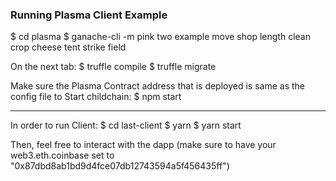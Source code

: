 ### Running Plasma Client Example
$ cd plasma
$ ganache-cli -m pink two example move shop length clean crop cheese tent strike field

On the next tab:
$ truffle compile
$ truffle migrate

Make sure the Plasma Contract address that is deployed is same as the config file
to Start childchain:
$ npm start

--------
In order to run Client:
$ cd last-client
$ yarn 
$ yarn start

Then, feel free to interact with the dapp (make sure to have your web3.eth.coinbase set to "0x87dbd8ab1bd9d4fce07db12743594a5f456435ff")